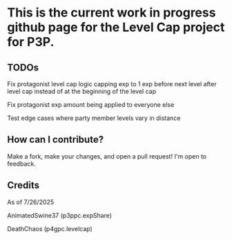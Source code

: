 # This is the current work in progress github page for the Level Cap project for P3P.

## TODOs

Fix protagonist level cap logic capping exp to 1 exp before next level after level cap instead of at the beginning of the level cap

Fix protagonist exp amount being applied to everyone else

Test edge cases where party member levels vary in distance

## How can I contribute?

Make a fork, make your changes, and open a pull request! I'm open to feedback.

## Credits
As of 7/26/2025

AnimatedSwine37 (p3ppc.expShare)

DeathChaos (p4gpc.levelcap)